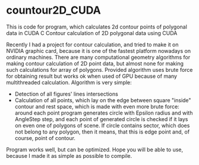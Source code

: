 countour2D_CUDA
===============

This is code for program, which calculates 2d contour points of polygonal data in CUDA C
Contour calculation of 2D polygonal data using CUDA

Recently I had a project for contour calculation, and tried to make it on NVIDIA graphic card, because it is one of the fastest platform nowadays on ordinary machines.
There are many computational geometry algorithms for making contour calculation of 2D point data, but almost none for making such calculations for array of polygons.
Provided algorithm uses brute force for obtaining result but works ok when used of GPU because of many multithreaded calculation.
Algorithm is very simple:
<ul>
<li>Detection of all figures' lines intersections</li>
<li>Calculation of all points, which lay on the edge between square "inside" contour and rest space, which is made with even more brute force: around each point program generates circle with Epsilon radius and with AngleStep step, and each point of generated circle is checked if it lays on even one of polygons of scene. If circle contains sector, which does not belong to any polygon, then it means, that this is edge point and, of course, point of contour.</li>
</ul>
Program works well, but can be optimized.
Hope you will be able to use, because I made it as simple as possible to compile.
